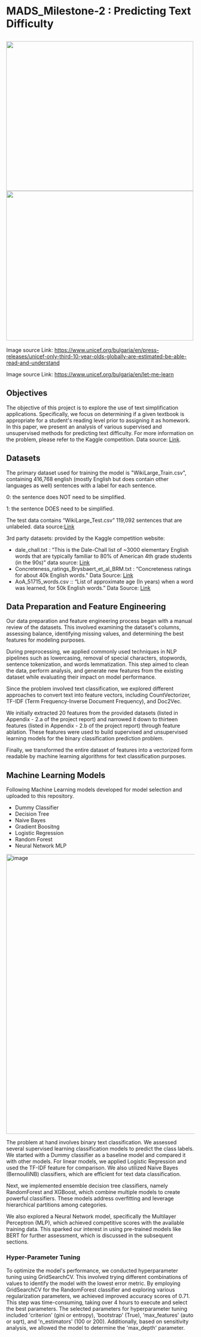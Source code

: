 # MADS_Milestone-2 : Predicting Text Difficulty
## <img width="500" height="400" src="https://github.com/cheerspankaj/MADS_Milestone-2/assets/82276130/26098ba1-dd47-4755-8882-2a01cdc7db73" > <img width="500" height="400" src="https://www.unicef.org/bulgaria/sites/unicef.org.bulgaria/files/styles/media_banner/public/%23LetMeLearn.png?itok=SFNyMo94">

Image source Link: https://www.unicef.org/bulgaria/en/press-releases/unicef-only-third-10-year-olds-globally-are-estimated-be-able-read-and-understand

Image source Link: https://www.unicef.org/bulgaria/en/let-me-learn

## Objectives
The objective of this project is to explore the use of text simplification applications. Specifically, we focus on determining if a given textbook is appropriate for a student's reading level prior to assigning it as homework. In this paper, we present an analysis of various supervised and unsupervised methods for predicting text difficulty. For more information on the problem, please refer to the Kaggle competition.
Data source: [Link](https://www.kaggle.com/t/5a1872e494574cc7bbf433fa8f4687d9).

## Datasets
The primary dataset used for training the model is "WikiLarge_Train.csv", containing 416,768 english (mostly English but does contain
other languages as well) sentences with a label for each sentence.

0: the sentence does NOT need to be simplified.

1: the sentence DOES need to be simplified.

The test data contains “WikiLarge_Test.csv” 119,092 sentences that are unlabeled.
data source:[Link](https://www.kaggle.com/competitions/umich-siads-696-f22-predicting-text-difficulty/data)

3rd party datasets: 
provided by the Kaggle competition website:
- dale_chall.txt : “This is the Dale-Chall list of ~3000 elementary English words that are typically familiar to 80% of American 4th grade students (in the 90s)”
data source: [Link](https://www.kaggle.com/competitions/umich-siads-696-f22-predicting-text-difficulty)
- Concreteness_ratings_Brysbaert_et_al_BRM.txt : “Concreteness ratings for about 40k English words."
  Data Source: [Link](https://www.kaggle.com/competitions/umich-siads-696-f22-predicting-text-difficulty)
- AoA_51715_words.csv :: “List of approximate age (In years) when a word was learned, for 50k English words.”
  Data Source: [Link](https://www.kaggle.com/competitions/umich-siads-696-f22-predicting-text-difficulty)

## Data Preparation and Feature Engineering

Our data preparation and feature engineering process began with a manual review of the datasets. This involved examining the dataset's columns, assessing balance, identifying missing values, and determining the best features for modeling purposes.

During preprocessing, we applied commonly used techniques in NLP pipelines such as lowercasing, removal of special characters, stopwords, sentence tokenization, and words lemmatization. This step aimed to clean the data, perform analysis, and generate new features from the existing dataset while evaluating their impact on model performance.

Since the problem involved text classification, we explored different approaches to convert text into feature vectors, including CountVectorizer, TF-IDF (Term Frequency-Inverse Document Frequency), and Doc2Vec.

We initially extracted 20 features from the provided datasets (listed in Appendix - 2.a of the project report) and narrowed it down to thirteen features (listed in Appendix - 2.b of the project report) through feature ablation. These features were used to build supervised and unsupervised learning models for the binary classification prediction problem.

Finally, we transformed the entire dataset of features into a vectorized form readable by machine learning algorithms for text classification purposes.

## Machine Learning Models

Following Machine Learning models developed for model selection and uploaded to this repository.

- Dummy Classifier
- Decision Tree
- Naive Bayes
- Gradient Boositng
- Logistic Regression 
- Random Forest
- Neural Network MLP

<img width="748" alt="image" src="https://github.com/cheerspankaj/MADS_Milestone-2/assets/82276130/a460fadc-5165-4a6e-8d40-811d1a2cb6e3">

The problem at hand involves binary text classification. We assessed several supervised learning classification models to predict the class labels. We started with a Dummy classifier as a baseline model and compared it with other models. For linear models, we applied Logistic Regression and used the TF-IDF feature for comparison. We also utilized Naive Bayes (BernoulliNB) classifiers, which are efficient for text data classification.

Next, we implemented ensemble decision tree classifiers, namely RandomForest and XGBoost, which combine multiple models to create powerful classifiers. These models address overfitting and leverage hierarchical partitions among categories.

We also explored a Neural Network model, specifically the Multilayer Perceptron (MLP), which achieved competitive scores with the available training data. This sparked our interest in using pre-trained models like BERT for further assessment, which is discussed in the subsequent sections.

### Hyper-Parameter Tuning

To optimize the model's performance, we conducted hyperparameter tuning using GridSearchCV. This involved trying different combinations of values to identify the model with the lowest error metric. By employing GridSearchCV for the RandomForest classifier and exploring various regularization parameters, we achieved improved accuracy scores of 0.71. This step was time-consuming, taking over 4 hours to execute and select the best parameters. The selected parameters for hyperparameter tuning included 'criterion' (gini or entropy), 'bootstrap' (True), 'max_features' (auto or sqrt), and 'n_estimators' (100 or 200). Additionally, based on sensitivity analysis, we allowed the model to determine the 'max_depth' parameter.

